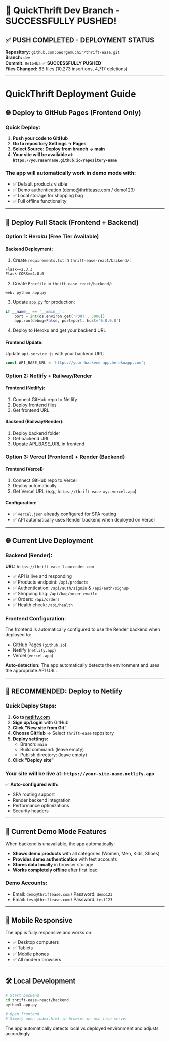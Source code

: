# 🚀 QuickThrift Dev Branch - SUCCESSFULLY PUSHED!

## ✅ **PUSH COMPLETED - DEPLOYMENT STATUS**

**Repository:** `github.com:Georgemuchir/thrift-ease.git`  
**Branch:** `dev`  
**Commit:** `0e1b4ba` ✅ **SUCCESSFULLY PUSHED**  
**Files Changed:** 83 files (10,273 insertions, 4,717 deletions)

---

# QuickThrift Deployment Guide

## 🌐 Deploy to GitHub Pages (Frontend Only)

### Quick Deploy:
1. **Push your code to GitHub**
2. **Go to repository Settings → Pages**
3. **Select Source: Deploy from branch → main**
4. **Your site will be available at: `https://yourusername.github.io/repository-name`**

### The app will automatically work in demo mode with:
- ✅ Default products visible
- ✅ Demo authentication (demo@thriftease.com / demo123)
- ✅ Local storage for shopping bag
- ✅ Full offline functionality

---

## 🚀 Deploy Full Stack (Frontend + Backend)

### Option 1: Heroku (Free Tier Available)

#### Backend Deployment:
1. Create `requirements.txt` in `thrift-ease-react/backend/`:
```
Flask==2.3.3
Flask-CORS==4.0.0
```

2. Create `Procfile` in `thrift-ease-react/backend/`:
```
web: python app.py
```

3. Update `app.py` for production:
```python
if __name__ == '__main__':
    port = int(os.environ.get('PORT', 5000))
    app.run(debug=False, port=port, host='0.0.0.0')
```

4. Deploy to Heroku and get your backend URL

#### Frontend Update:
Update `api-service.js` with your backend URL:
```javascript
const API_BASE_URL = 'https://your-backend-app.herokuapp.com';
```

### Option 2: Netlify + Railway/Render

#### Frontend (Netlify):
1. Connect GitHub repo to Netlify
2. Deploy frontend files
3. Get frontend URL

#### Backend (Railway/Render):
1. Deploy backend folder
2. Get backend URL
3. Update API_BASE_URL in frontend

### Option 3: Vercel (Frontend) + Render (Backend)

#### Frontend (Vercel):
1. Connect GitHub repo to Vercel
2. Deploy automatically
3. Get Vercel URL (e.g., `https://thrift-ease-xyz.vercel.app`)

#### Configuration:
- ✅ `vercel.json` already configured for SPA routing
- ✅ API automatically uses Render backend when deployed on Vercel

---

## 🌐 Current Live Deployment

### Backend (Render):
**URL:** `https://thrift-ease-1.onrender.com`
- ✅ API is live and responding
- ✅ Products endpoint: `/api/products`
- ✅ Authentication: `/api/auth/signin` & `/api/auth/signup`
- ✅ Shopping bag: `/api/bag/<user_email>`
- ✅ Orders: `/api/orders`
- ✅ Health check: `/api/health`

### Frontend Configuration:
The frontend is automatically configured to use the Render backend when deployed to:
- GitHub Pages (`github.io`)
- Netlify (`netlify.app`)
- Vercel (`vercel.app`)

**Auto-detection:** The app automatically detects the environment and uses the appropriate API URL.

---

## 🚀 **RECOMMENDED: Deploy to Netlify**

### **Quick Deploy Steps:**
1. **Go to [netlify.com](https://netlify.com)**
2. **Sign up/Login** with GitHub
3. **Click "New site from Git"**
4. **Choose GitHub** → Select `thrift-ease` repository
5. **Deploy settings:**
   - Branch: `main`
   - Build command: (leave empty)
   - Publish directory: (leave empty)
6. **Click "Deploy site"**

### **Your site will be live at:** `https://your-site-name.netlify.app`

✅ **Auto-configured with:**
- SPA routing support
- Render backend integration
- Performance optimizations
- Security headers

---

## 🔧 Current Demo Mode Features

When backend is unavailable, the app automatically:

- **Shows demo products** with all categories (Women, Men, Kids, Shoes)
- **Provides demo authentication** with test accounts
- **Stores data locally** in browser storage
- **Works completely offline** after first load

### Demo Accounts:
- Email: `demo@thriftease.com` / Password: `demo123`
- Email: `test@thriftease.com` / Password: `test123`

---

## 📱 Mobile Responsive

The app is fully responsive and works on:
- ✅ Desktop computers
- ✅ Tablets
- ✅ Mobile phones
- ✅ All modern browsers

---

## 🛠️ Local Development

```bash
# Start backend
cd thrift-ease-react/backend
python3 app.py

# Open frontend
# Simply open index.html in browser or use live server
```

The app automatically detects local vs deployed environment and adjusts accordingly.
